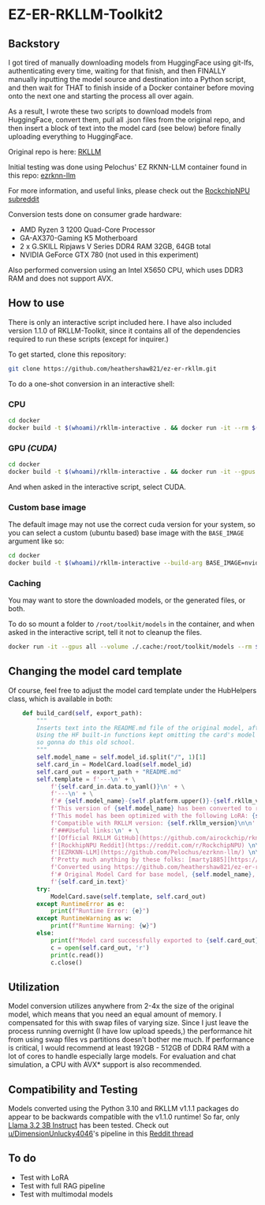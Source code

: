 # EZ-ER-RKLLM-Toolkit2

## Backstory

I got tired of manually downloading models from HuggingFace using git-lfs, authenticating every time, waiting for that finish, and then FINALLY manually inputting the model source and destination into a Python script, and then wait for THAT to finish inside of a Docker container before moving onto the next one and starting the process all over again.

As a result, I wrote these two scripts to download models from HuggingFace, convert them, pull all .json files from the original repo, and then insert a block of text into the model card (see below) before finally uploading everything to HuggingFace.

Original repo is here: [RKLLM](https://github.com/airockchip/rknn-llm)

Initial testing was done using Pelochus' EZ RKNN-LLM container found in this repo: [ezrknn-llm](https://github.com/Pelochus/ezrknn-llm/)

For more information, and useful links, please check out the [RockchipNPU subreddit](https://reddit.com/r/RockchipNPU)

Conversion tests done on consumer grade hardware:

- AMD Ryzen 3 1200 Quad-Core Processor
- GA-AX370-Gaming K5 Motherboard
- 2 x G.SKILL Ripjaws V Series DDR4 RAM 32GB, 64GB total
- NVIDIA GeForce GTX 780 (not used in this experiment)

Also performed conversion using an Intel X5650 CPU, which uses DDR3 RAM and does not support AVX.

## How to use

There is only an interactive script included here. I have also included version 1.1.0 of RKLLM-Toolkit, since it contains all of the dependencies required to run these scripts (except for inquirer.)

To get started, clone this repository:

```bash
git clone https://github.com/heathershaw821/ez-er-rkllm.git
```

To do a one-shot conversion in an interactive shell:

### CPU

```bash
cd docker
docker build -t $(whoami)/rkllm-interactive . && docker run -it --rm $(whoami)/rkllm-interactive
```

### GPU _(CUDA)_

```bash
cd docker
docker build -t $(whoami)/rkllm-interactive . && docker run -it --gpus all --rm $(whoami)/rkllm-interactive
```

And when asked in the interactive script, select CUDA.

### Custom base image

The default image may not use the correct cuda version for your system, so you can select a custom (ubuntu based) base image with the `BASE_IMAGE` argument like so:

```bash
cd docker
docker build -t $(whoami)/rkllm-interactive --build-arg BASE_IMAGE=nvidia/cuda:12.4.1-devel-ubuntu22.04 . && docker run -it --gpus all --rm $(whoami)/rkllm-interactive
```

### Caching

You may want to store the downloaded models, or the generated files, or both.

To do so mount a folder to `/root/toolkit/models` in the container, and when asked in the interactive script, tell it not to cleanup the files.

```bash
docker run -it --gpus all --volume ./.cache:/root/toolkit/models --rm $(whoami)/rkllm-interactive
```

## Changing the model card template

Of course, feel free to adjust the model card template under the HubHelpers class, which is available in both:

```python
    def build_card(self, export_path):
        """
        Inserts text into the README.md file of the original model, after the model data.
        Using the HF built-in functions kept omitting the card's model data,
        so gonna do this old school.
        """
        self.model_name = self.model_id.split("/", 1)[1]
        self.card_in = ModelCard.load(self.model_id)
        self.card_out = export_path + "README.md"
        self.template = f'---\n' + \
            f'{self.card_in.data.to_yaml()}\n' + \
            f'---\n' + \
            f'# {self.model_name}-{self.platform.upper()}-{self.rkllm_version}\n\n' + \
            f'This version of {self.model_name} has been converted to run on the {self.platform.upper()} NPU using {self.qtype} quantization.\n\n' + \
            f'This model has been optimized with the following LoRA: {self.lora_id}\n\n' + \
            f'Compatible with RKLLM version: {self.rkllm_version}\n\n' + \
            f'###Useful links:\n' + \
            f'[Official RKLLM GitHub](https://github.com/airockchip/rknn-llm) \n\n' + \
            f'[RockhipNPU Reddit](https://reddit.com/r/RockchipNPU) \n\n' + \
            f'[EZRKNN-LLM](https://github.com/Pelochus/ezrknn-llm/) \n\n' + \
            f'Pretty much anything by these folks: [marty1885][https://github.com/marty1885] and [happyme531](https://huggingface.co/happyme531) \n\n' + \
            f'Converted using https://github.com/heathershaw821/ez-er-rkllm-toolkit2 \n\n' + \
            f'# Original Model Card for base model, {self.model_name}, below:\n\n' + \
            f'{self.card_in.text}'
        try:
            ModelCard.save(self.template, self.card_out)
        except RuntimeError as e:
            print(f"Runtime Error: {e}")
        except RuntimeWarning as w:
            print(f"Runtime Warning: {w}")
        else:
            print(f"Model card successfully exported to {self.card_out}!")
            c = open(self.card_out, 'r')
            print(c.read())
            c.close()
```

## Utilization

Model conversion utilizes anywhere from 2-4x the size of the original model, which means that you need an equal amount of memory. I compensated for this with swap files of varying size. Since I just leave the process running overnight (I have low upload speeds,) the performance hit from using swap files vs partitions doesn't bother me much. If performance is critical, I would recommend at least 192GB - 512GB of DDR4 RAM with a lot of cores to handle especially large models. For evaluation and chat simulation, a CPU with AVX\* support is also recommended.

## Compatibility and Testing

Models converted using the Python 3.10 and RKLLM v1.1.1 packages do appear to be backwards compatible with the v1.1.0 runtime! So far, only [Llama 3.2 3B Instruct](https://huggingface.co/c01zaut/Llama-3.2-3B-Instruct-rk3588-1.1.1/blob/main/Llama-3.2-3B-Instruct-rk3588-w8a8_g128-opt-0-hybrid-ratio-1.0.rkllm) has been tested. Check out [u/DimensionUnlucky4046](https://www.reddit.com/user/DimensionUnlucky4046/)'s pipeline in this [Reddit thread](https://www.reddit.com/r/RockchipNPU/comments/1gi2web/llama3_for_rk3588_available/)

## To do

- Test with LoRA
- Test with full RAG pipeline
- Test with multimodal models
